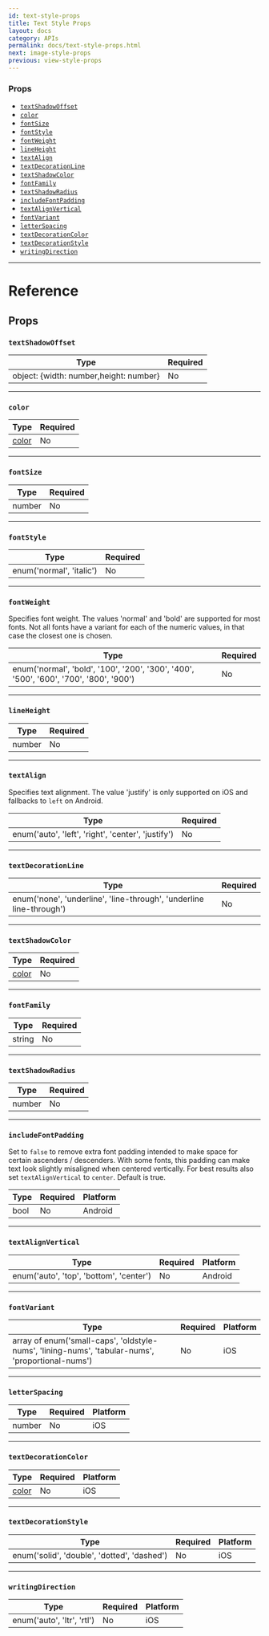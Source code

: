 ```yaml
---
id: text-style-props
title: Text Style Props
layout: docs
category: APIs
permalink: docs/text-style-props.html
next: image-style-props
previous: view-style-props
---
```

### Props

- [`textShadowOffset`](docs/text-style-props.html#textshadowoffset)
- [`color`](docs/text-style-props.html#color)
- [`fontSize`](docs/text-style-props.html#fontsize)
- [`fontStyle`](docs/text-style-props.html#fontstyle)
- [`fontWeight`](docs/text-style-props.html#fontweight)
- [`lineHeight`](docs/text-style-props.html#lineheight)
- [`textAlign`](docs/text-style-props.html#textalign)
- [`textDecorationLine`](docs/text-style-props.html#textdecorationline)
- [`textShadowColor`](docs/text-style-props.html#textshadowcolor)
- [`fontFamily`](docs/text-style-props.html#fontfamily)
- [`textShadowRadius`](docs/text-style-props.html#textshadowradius)
- [`includeFontPadding`](docs/text-style-props.html#includefontpadding)
- [`textAlignVertical`](docs/text-style-props.html#textalignvertical)
- [`fontVariant`](docs/text-style-props.html#fontvariant)
- [`letterSpacing`](docs/text-style-props.html#letterspacing)
- [`textDecorationColor`](docs/text-style-props.html#textdecorationcolor)
- [`textDecorationStyle`](docs/text-style-props.html#textdecorationstyle)
- [`writingDirection`](docs/text-style-props.html#writingdirection)






---

# Reference

## Props

### `textShadowOffset`



| Type | Required |
| - | - |
| object: {width: number,height: number} | No |




---

### `color`



| Type | Required |
| - | - |
| [color](docs/colors.html) | No |




---

### `fontSize`



| Type | Required |
| - | - |
| number | No |




---

### `fontStyle`



| Type | Required |
| - | - |
| enum('normal', 'italic') | No |




---

### `fontWeight`

Specifies font weight. The values 'normal' and 'bold' are supported for
most fonts. Not all fonts have a variant for each of the numeric values,
in that case the closest one is chosen.

| Type | Required |
| - | - |
| enum('normal', 'bold', '100', '200', '300', '400', '500', '600', '700', '800', '900') | No |




---

### `lineHeight`



| Type | Required |
| - | - |
| number | No |




---

### `textAlign`

Specifies text alignment. The value 'justify' is only supported on iOS and
fallbacks to `left` on Android.

| Type | Required |
| - | - |
| enum('auto', 'left', 'right', 'center', 'justify') | No |




---

### `textDecorationLine`



| Type | Required |
| - | - |
| enum('none', 'underline', 'line-through', 'underline line-through') | No |




---

### `textShadowColor`



| Type | Required |
| - | - |
| [color](docs/colors.html) | No |




---

### `fontFamily`



| Type | Required |
| - | - |
| string | No |




---

### `textShadowRadius`



| Type | Required |
| - | - |
| number | No |




---

### `includeFontPadding`

Set to `false` to remove extra font padding intended to make space for certain ascenders / descenders.
With some fonts, this padding can make text look slightly misaligned when centered vertically.
For best results also set `textAlignVertical` to `center`. Default is true.


| Type | Required | Platform |
| - | - | - |
| bool | No | Android  |




---

### `textAlignVertical`



| Type | Required | Platform |
| - | - | - |
| enum('auto', 'top', 'bottom', 'center') | No | Android  |




---

### `fontVariant`



| Type | Required | Platform |
| - | - | - |
| array of enum('small-caps', 'oldstyle-nums', 'lining-nums', 'tabular-nums', 'proportional-nums') | No | iOS  |




---

### `letterSpacing`



| Type | Required | Platform |
| - | - | - |
| number | No | iOS  |




---

### `textDecorationColor`



| Type | Required | Platform |
| - | - | - |
| [color](docs/colors.html) | No | iOS  |




---

### `textDecorationStyle`



| Type | Required | Platform |
| - | - | - |
| enum('solid', 'double', 'dotted', 'dashed') | No | iOS  |




---

### `writingDirection`



| Type | Required | Platform |
| - | - | - |
| enum('auto', 'ltr', 'rtl') | No | iOS  |






